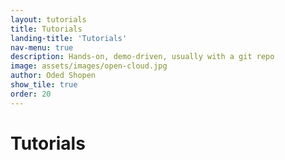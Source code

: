 ```yaml
---
layout: tutorials
title: Tutorials
landing-title: 'Tutorials'
nav-menu: true
description: Hands-on, demo-driven, usually with a git repo
image: assets/images/open-cloud.jpg
author: Oded Shopen
show_tile: true
order: 20
---
```


<h1>Tutorials</h1>
